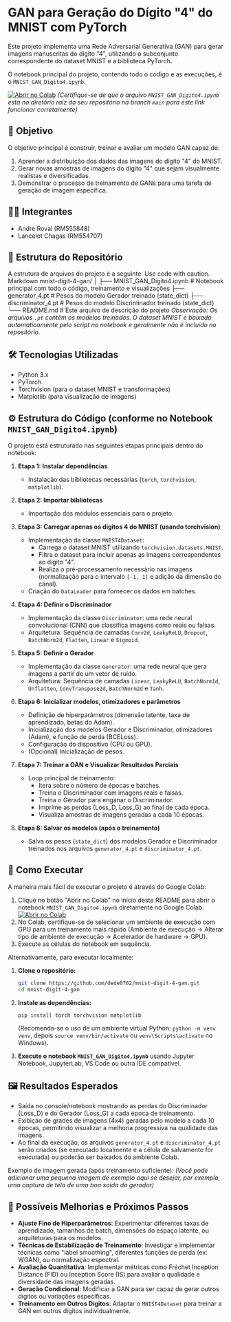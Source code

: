 # GAN para Geração do Dígito "4" do MNIST com PyTorch

Este projeto implementa uma Rede Adversarial Generativa (GAN) para gerar imagens manuscritas do dígito "4", utilizando o subconjunto correspondente do dataset MNIST e a biblioteca PyTorch.

O notebook principal do projeto, contendo todo o código e as execuções, é o `MNIST_GAN_Digito4.ipynb`.

[![Abrir no Colab](https://colab.research.google.com/assets/colab-badge.svg)](https://colab.research.google.com/github/dede0702/mnist-digit-4-gan/blob/main/MNIST_GAN_Digito4.ipynb)
*(Certifique-se de que o arquivo `MNIST_GAN_Digito4.ipynb` está no diretório raiz do seu repositório na branch `main` para este link funcionar corretamente)*

## 🎯 Objetivo

O objetivo principal é construir, treinar e avaliar um modelo GAN capaz de:
1. Aprender a distribuição dos dados das imagens do dígito "4" do MNIST.
2. Gerar novas amostras de imagens do dígito "4" que sejam visualmente realistas e diversificadas.
3. Demonstrar o processo de treinamento de GANs para uma tarefa de geração de imagem específica.

## 🧑‍💻 Integrantes

- Andre Rovai        (RM555848)
- Lancelot Chagas    (RM554707)

## 📂 Estrutura do Repositório

A estrutura de arquivos do projeto é a seguinte:
Use code with caution.
Markdown
mnist-digit-4-gan/
│
├── MNIST_GAN_Digito4.ipynb # Notebook principal com todo o código, treinamento e visualizações
├── generator_4.pt # Pesos do modelo Gerador treinado (state_dict)
├── discriminator_4.pt # Pesos do modelo Discriminador treinado (state_dict)
└── README.md # Este arquivo de descrição do projeto
*Observação: Os arquivos `.pt` contêm os modelos treinados. O dataset MNIST é baixado automaticamente pelo script no notebook e geralmente não é incluído no repositório.*

## 🛠️ Tecnologias Utilizadas

- Python 3.x
- PyTorch
- Torchvision (para o dataset MNIST e transformações)
- Matplotlib (para visualização de imagens)

## ⚙️ Estrutura do Código (conforme no Notebook `MNIST_GAN_Digito4.ipynb`)

O projeto está estruturado nas seguintes etapas principais dentro do notebook:

1.  **Etapa 1: Instalar dependências**
    *   Instalação das bibliotecas necessárias (`torch`, `torchvision`, `matplotlib`).

2.  **Etapa 2: Importar bibliotecas**
    *   Importação dos módulos essenciais para o projeto.

3.  **Etapa 3: Carregar apenas os dígitos 4 do MNIST (usando torchvision)**
    *   Implementação da classe `MNIST4Dataset`:
        *   Carrega o dataset MNIST utilizando `torchvision.datasets.MNIST`.
        *   Filtra o dataset para incluir apenas as imagens correspondentes ao dígito "4".
        *   Realiza o pré-processamento necessário nas imagens (normalização para o intervalo `[-1, 1]` e adição da dimensão do canal).
    *   Criação do `DataLoader` para fornecer os dados em batches.

4.  **Etapa 4: Definir o Discriminador**
    *   Implementação da classe `Discriminator`: uma rede neural convolucional (CNN) que classifica imagens como reais ou falsas.
    *   Arquitetura: Sequência de camadas `Conv2d`, `LeakyReLU`, `Dropout`, `BatchNorm2d`, `Flatten`, `Linear` e `Sigmoid`.

5.  **Etapa 5: Definir o Gerador**
    *   Implementação da classe `Generator`: uma rede neural que gera imagens a partir de um vetor de ruído.
    *   Arquitetura: Sequência de camadas `Linear`, `LeakyReLU`, `BatchNorm1d`, `Unflatten`, `ConvTranspose2d`, `BatchNorm2d` e `Tanh`.

6.  **Etapa 6: Inicializar modelos, otimizadores e parâmetros**
    *   Definição de hiperparâmetros (dimensão latente, taxa de aprendizado, betas do Adam).
    *   Inicialização dos modelos Gerador e Discriminador, otimizadores (Adam), e função de perda (BCELoss).
    *   Configuração do dispositivo (CPU ou GPU).
    *   (Opcional) Inicialização de pesos.

7.  **Etapa 7: Treinar a GAN e Visualizar Resultados Parciais**
    *   Loop principal de treinamento:
        *   Itera sobre o número de épocas e batches.
        *   Treina o Discriminador com imagens reais e falsas.
        *   Treina o Gerador para enganar o Discriminador.
        *   Imprime as perdas (Loss_D, Loss_G) ao final de cada época.
        *   Visualiza amostras de imagens geradas a cada 10 épocas.

8.  **Etapa 8: Salvar os modelos (após o treinamento)**
    *   Salva os pesos (`state_dict`) dos modelos Gerador e Discriminador treinados nos arquivos `generator_4.pt` e `discriminator_4.pt`.

## 🚀 Como Executar

A maneira mais fácil de executar o projeto é através do Google Colab:

1.  Clique no botão "Abrir no Colab" no início deste README para abrir o notebook `MNIST_GAN_Digito4.ipynb` diretamente no Google Colab.
    [![Abrir no Colab](https://colab.research.google.com/assets/colab-badge.svg)](https://colab.research.google.com/github/dede0702/mnist-digit-4-gan/blob/main/MNIST_GAN_Digito4.ipynb)
2.  No Colab, certifique-se de selecionar um ambiente de execução com GPU para um treinamento mais rápido (Ambiente de execução -> Alterar tipo de ambiente de execução -> Acelerador de hardware -> GPU).
3.  Execute as células do notebook em sequência.

Alternativamente, para executar localmente:

1.  **Clone o repositório:**
    ```bash
    git clone https://github.com/dede0702/mnist-digit-4-gan.git
    cd mnist-digit-4-gan
    ```

2.  **Instale as dependências:**
    ```bash
    pip install torch torchvision matplotlib
    ```
    (Recomenda-se o uso de um ambiente virtual Python: `python -m venv venv`, depois `source venv/bin/activate` ou `venv\Scripts\activate` no Windows).

3.  **Execute o notebook `MNIST_GAN_Digito4.ipynb`** usando Jupyter Notebook, JupyterLab, VS Code ou outra IDE compatível.

## 🖼️ Resultados Esperados

-   Saída no console/notebook mostrando as perdas do Discriminador (Loss_D) e do Gerador (Loss_G) a cada época de treinamento.
-   Exibição de grades de imagens (4x4) geradas pelo modelo a cada 10 épocas, permitindo visualizar a melhoria progressiva na qualidade das imagens.
-   Ao final da execução, os arquivos `generator_4.pt` e `discriminator_4.pt` serão criados (se executado localmente e a célula de salvamento for executada) ou poderão ser baixados do ambiente Colab.

Exemplo de imagem gerada (após treinamento suficiente):
*(Você pode adicionar uma pequena imagem de exemplo aqui se desejar, por exemplo, uma captura de tela de uma boa saída do gerador)*
<!-- <p align="center">
  <img src="path/to/your/sample_generated_image.png" width="200" alt="Exemplo de Dígito 4 Gerado">
</p> -->

## 🔮 Possíveis Melhorias e Próximos Passos

-   **Ajuste Fino de Hiperparâmetros**: Experimentar diferentes taxas de aprendizado, tamanhos de batch, dimensões do espaço latente, ou arquiteturas para os modelos.
-   **Técnicas de Estabilização de Treinamento**: Investigar e implementar técnicas como "label smoothing", diferentes funções de perda (ex: WGAN), ou normalização espectral.
-   **Avaliação Quantitativa**: Implementar métricas como Fréchet Inception Distance (FID) ou Inception Score (IS) para avaliar a qualidade e diversidade das imagens geradas.
-   **Geração Condicional**: Modificar a GAN para ser capaz de gerar outros dígitos ou variações específicas.
-   **Treinamento em Outros Dígitos**: Adaptar o `MNIST4Dataset` para treinar a GAN em outros dígitos individualmente.
